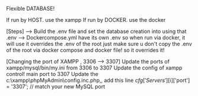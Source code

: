 Flexible DATABASE!

If run by HOST. use the xampp
If run by DOCKER. use the docker

[Steps]
--> Build the .env file and set the database creation into using that .env
--> Dockercompose.yml have its own .env so when run via docker, it will use it overrides the .env of the root
just make sure u don't copy the .env of the root via docker compose and docker file! so it overrides it!

[Changing the port of XAMPP , 3306 --> 3307]
Update the ports of xampp/mysql/bin/my.ini from 3306 to 3307
Update the config of xampp control! main port to 3307
Update the c:\xampp\phpMyAdmin\config.inc.php,, add this line $cfg['Servers'][$i]['port'] = '3307'; // match your new MySQL port


